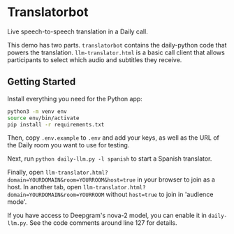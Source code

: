 # Translatorbot

Live speech-to-speech translation in a Daily call.

This demo has two parts. `translatorbot` contains the daily-python code that powers the translation. `llm-translator.html` is a basic call client that allows participants to select which audio and subtitles they receive.

## Getting Started

Install everything you need for the Python app:

```bash
python3 -m venv env
source env/bin/activate
pip install -r requirements.txt
```

Then, copy `.env.example` to `.env` and add your keys, as well as the URL of the Daily room you want to use for testing.

Next, run `python daily-llm.py -l spanish` to start a Spanish translator.

Finally, open `llm-translator.html?domain=YOURDOMAIN&room=YOURROOM&host=true` in your browser to join as a host. In another tab, open `llm-translator.html?domain=YOURDOMAIN&room=YOURROOM` without `host=true` to join in 'audience mode'.

If you have access to Deepgram's nova-2 model, you can enable it in `daily-llm.py`. See the code comments around line 127 for details.
